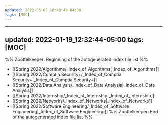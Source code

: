 ```yaml
---
updated: 2022-05-05_10:40:49-04:00
tags: [MOC]
---
```

---
updated: 2022-01-19_12:32:44-05:00
tags: [MOC]
---
%% Zoottelkeeper: Beginning of the autogenerated index file list  %%
-  [[Spring 2022/Algorithms/_Index_of_Algorithms|_Index_of_Algorithms]]
-  [[Spring 2022/Comptia Security+/_Index_of_Comptia Security+|_Index_of_Comptia Security+]]
-  [[Spring 2022/Data Analysis/_Index_of_Data Analysis|_Index_of_Data Analysis]]
-  [[Spring 2022/Internship/_Index_of_Internship|_Index_of_Internship]]
-  [[Spring 2022/Networks/_Index_of_Networks|_Index_of_Networks]]
-  [[Spring 2022/Software Engineering/_Index_of_Software Engineering|_Index_of_Software Engineering]]
%% Zoottelkeeper: End of the autogenerated index file list  %%
